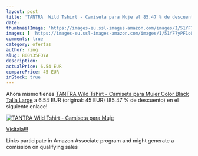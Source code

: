 ```yaml
---
layout: post
title: 'TANTRA  Wild Tshirt - Camiseta para Muje al 85.47 % de descuento'
date: 
thumbnailImage: 'https://images-eu.ssl-images-amazon.com/images/I/51YF7yPF1oL._SL200_.jpg'
images: [ 'https://images-eu.ssl-images-amazon.com/images/I/51YF7yPF1oL._SL200_.jpg' ]
comments: true
category: ofertas
author: ring
slug: B00Y35FOYA
description:
actualPrice: 6.54 EUR
comparePrice: 45 EUR
inStock: true
---
```


Ahora mismo tienes [TANTRA  Wild Tshirt - Camiseta para Mujer  Color Black  Talla Large](https://www.amazon.es/dp/B00Y35FOYA/?tag=tolees-21) a 6.54 EUR (original: 45 EUR) (85.47 %  de descuento) en el siguiente enlace!

[![TANTRA  Wild Tshirt - Camiseta para Muje](https://images-eu.ssl-images-amazon.com/images/I/51YF7yPF1oL._SL200_.jpg)](https://www.amazon.es/dp/B00Y35FOYA/?tag=tolees-21)

[Visítala!!!](https://www.amazon.es/dp/B00Y35FOYA/?tag=tolees-21)

Links participate in Amazon Associate program and might generate a comission on qualifying sales
